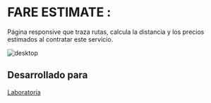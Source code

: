 # FARE ESTIMATE :
Página responsive que traza rutas, calcula la distancia y los precios estimados al contratar este servicio. 

![desktop](https://user-images.githubusercontent.com/31525603/36474930-17dbc872-16c7-11e8-9252-45d1a05b3135.png)

## Desarrollado para   
 [Laboratoria](http://www.laboratoria.la/)